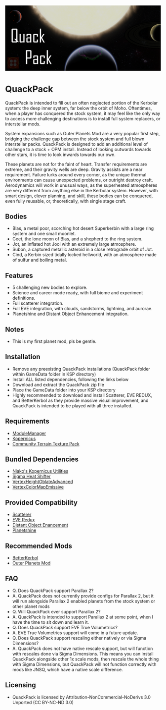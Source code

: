 ![QuackPack](Banner/QuackPack.png)
# QuackPack
QuackPack is intended to fill out an often neglected portion of the Kerbolar system: the deep inner system, far below the orbit of Moho.  Oftentimes, when a player has conquered the stock system, it may feel like the only way to access more challenging destinations is to install full system replacers, or interstellar mods.

System expansions such as Outer Planets Mod are a very popular first step, bridging the challenge gap between the stock system and full blown interstellar packs. QuackPack is designed to add an additional level of challenge to a stock + OPM install.  Instead of looking outwards towards other stars, it is time to look inwards towards our own.

These planets are not for the faint of heart.  Transfer requirements are extreme, and their gravity wells are deep.  Gravity assists are a near requirement. Failure lurks around every corner, as the unique thermal environments can cause unexpected problems, or outright destroy craft.  Aerodynamics will work in unusual ways, as the superheated atmospheres are very different from anything else in the Kerbolar system.  However, with smart design, clever planning, and skill, these bodies can be conquered, even fully reusable, or, theoretically, with single stage craft.

## Bodies
* Blas, a metal poor, scorching hot desert Superkerbin with a large ring system and one small moonlet.
* Geet, the lone moon of Blas, and a shepherd to the ring system.
* Jot, an inflated hot Jool with an extremely large atmosphere.
* Subon, a captured metallic asteroid in a close retrograde orbit of Jot.
* Cind, a Kerbin sized tidally locked hellworld, with an atmosphere made of sulfur and boiling metal.

## Features
* 5 challenging new bodies to explore.
* Science and career mode ready, with full biome and experiment definitions.
* Full scatterer integration.
* Full EVE integration, with clouds, sandstorms, lightning, and aurorae.
* Planetshine and Distant Object Enhancement integration.

## Notes
* This is my first planet mod, pls be gentle.

## Installation
* Remove any preexisting QuackPack installations (QuackPack folder within GameData folder in KSP directory)
* Install ALL listed dependencies, following the links below
* Download and extract the QuackPack zip file
* Place the GameData folder into your KSP directory
* Highly recommended to download and install Scatterer, EVE REDUX, and BetterKerbol as they provide massive visual improvement, and QuackPack is intended to be played with all three installed.

## Requirements
* [ModuleManager](https://forum.kerbalspaceprogram.com/index.php?/topic/50533-18x-112x-module-manager-422-june-18th-2022-the-heatwave-edition/)
* [Kopernicus](https://forum.kerbalspaceprogram.com/index.php?/topic/200143-180-1123-kopernicus-stable-branch-last-updated-august-12th-2022/)
* [Community Terrain Texture Pack](https://forum.kerbalspaceprogram.com/index.php?/topic/165873-ksp-15x-community-terrain-textures-pack-104-25-oct-2018/)

## Bundled Dependencies
* [Niako's Kopernicus Utilities](https://forum.kerbalspaceprogram.com/index.php?/topic/207768-112-niakos-kopernicus-utilities-smoother-heightmaps/)
* [Sigma Heat Shifter](https://github.com/Sigma88/Sigma-HeatShifter)
* [VertexHeightOblateAdvanced](https://forum.kerbalspaceprogram.com/topic/222923-1125-kopernicus-vertexheightoblateadvanced-112-easy-oblate-bodies/)
* [VertexColorMapEmissive](https://forum.kerbalspaceprogram.com/topic/225111-1125-kopernicus-vertexcolormapemissive-100-easy-emissives/)

## Provided Compatibility
* [Scatterer](https://forum.kerbalspaceprogram.com/index.php?/topic/103963-wip19x-112x-scatterer-atmospheric-scattering-00838-14082022-scattering-improvements-in-game-atmo-generation-and-multi-sun-support/)
* [EVE Redux](https://forum.kerbalspaceprogram.com/index.php?/topic/196411-19-112x-eve-redux-performance-enhanced-eve-maintenance-v11171-09092022/)
* [Distant Object Enancement](https://forum.kerbalspaceprogram.com/index.php?/topic/205063-ksp-131-distant-object-enhancement-doe-l-under-new-management-2119-2022-0727/)
* [Planetshine](https://forum.kerbalspaceprogram.com/index.php?/topic/173138-112x-planetshine-0266-feb-22-2022/)

## Recommended Mods
* [BetterKerbol](https://forum.kerbalspaceprogram.com/index.php?/topic/207389-112x-kopernicus-betterkerbol-v101-a-kerbol-graphics-enhancement/)
* [Outer Planets Mod](https://forum.kerbalspaceprogram.com/index.php?/topic/184789-131-112x-outer-planets-mod-v2210-3rd-jan-2022/)

## FAQ
* Q. Does QuackPack support Parallax 2?
* A. QuackPack does not currently provide configs for Parallax 2, but it will run alongside Parallax 2 enabled planets from the stock system or other planet mods
* Q. Will QuackPack ever support Parallax 2?
* A. QuackPack is intended to support Parallax 2 at some point, when I have the time to sit down and learn it.
* Q. Does QuackPack support EVE True Volumetrics?
* A. EVE True Volumetrics support will come in a future update.
* Q. Does QuackPack support rescaling either natively or via Sigma Dimensions?
* A. QuackPack does not have native rescale support, but will function with rescales done via Sigma Dimensions. This means you can install QuackPack alongside other 1x scale mods, then rescale the whole thing with Sigma Dimensions, but QuackPack will not function correctly with mods like JNSQ, which have a native scale difference.

## Licensing
* QuackPack is licensed by Attribution-NonCommercial-NoDerivs 3.0 Unported (CC BY-NC-ND 3.0)

